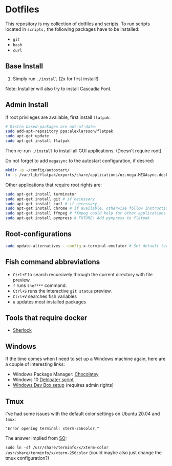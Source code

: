 # Dotfiles

This repository is my collection of dotfiles and scripts.
To run scripts located in `scripts,` the following
packages have to be installed:
- `git`
- `bash`
- `curl`

## Base Install
1. Simply run `./install` (2x for first install!)

Note: Installer will also try to install Cascadia Font.

## Admin Install
If root privileges are available, first install `flatpak`:
```bash
# Distro based-packages are out-of-date!
sudo add-apt-repository ppa:alexlarsson/flatpak
sudo apt-get update
sudo apt-get install flatpak
```
Then re-run `./install` to install all GUI applications. (Doesn't require root)

Do not forget to add `megasync` to the autostart configuration, if desired:
```bash
mkdir -p ~/config/autostart/
ln -s /var/lib/flatpak/exports/share/applications/nz.mega.MEGAsync.desktop ~/.config/autostart/
```

Other applications that require root rights are:
```bash
sudo apt-get install terminator
sudo apt-get install git # if necessary
sudo apt-get install curl # if necessary
sudo apt-get install chrome # if available, otherwise follow instruction to install package
sudo apt-get install ffmpeg # ffmpeg could help for other applications
sudo apt-get install pympress # FUTURE: Add pympress to flatpak
```

## Root-configurations
```bash
sudo update-alternatives --config x-terminal-emulator # Set default terminal to terminator; Doesn't affect nautilus settings
```

## Fish command abbreviations
- `Ctrl+F` to search recursively through the current directory with file preview.
- `f` runs `thef***` command.
- `Ctrl+S` runs the interactive `git status` preview.
- `Ctrl+V` searches fish variables
- `u` updates most installed packages

## Tools that require docker
- [Sherlock](https://github.com/sherlock-project/sherlock)

## Windows
If the time comes when I need to set up a Windows machine again, here are a couple of
interesting links:
- Windows Package Manager: [Chocolatey](https://chocolatey.org/)
- Windows 10 [Debloater script](https://github.com/Sycnex/Windows10Debloater)
- [Windows Dev Box setup](https://github.com/Microsoft/windows-dev-box-setup-scripts) (requires admin rights)

## Tmux
I've had some issues with the default color settings on
Ubuntu 20.04 and `tmux`:

`"Error opening terminal: xterm-256color."`

The answer implied from [SO](https://stackoverflow.com/a/6791510):

`sudo ln -sf /usr/share/terminfo/x/xterm-color /usr/share/terminfo/x/xterm-256color` (could maybe also just change the tmux configuration?)
